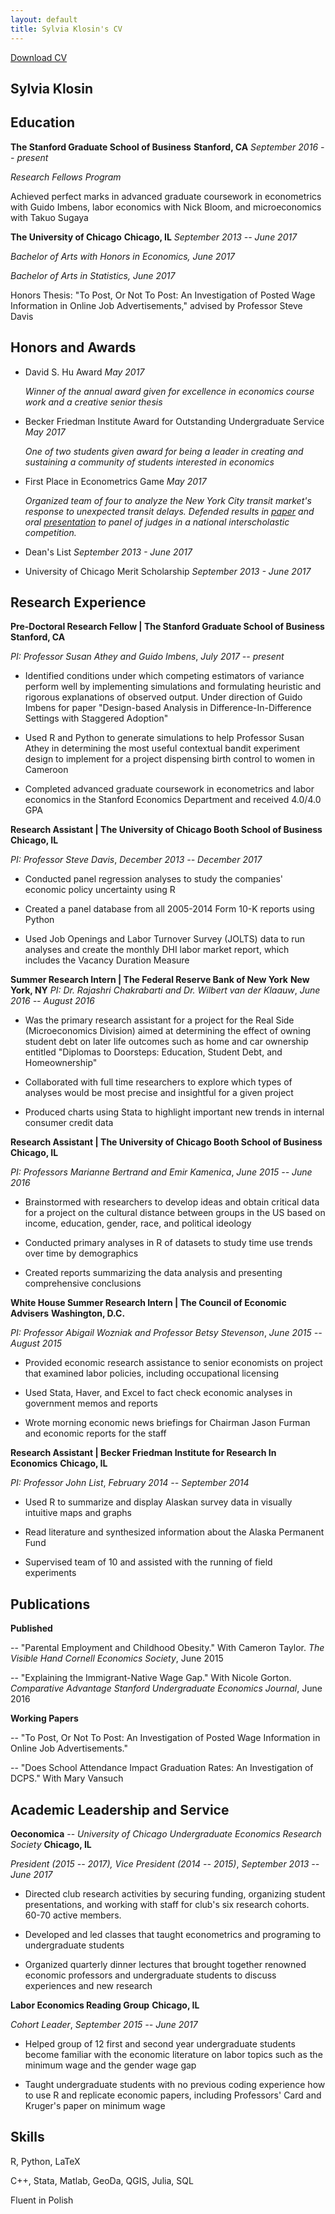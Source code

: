 ```yaml
---
layout: default
title: Sylvia Klosin's CV 
---
```

<a href="Klosin_CV_website.pdf" class="download" color= "blue" title="Download CV as PDF">Download CV</a>

## Sylvia Klosin

## Education 
**The Stanford Graduate School of Business**     **Stanford, CA** *September 2016 -- present*

*Research Fellows Program*    

Achieved perfect marks in advanced graduate coursework in econometrics with Guido Imbens, labor economics with Nick Bloom, and microeconomics with Takuo Sugaya

**The University of Chicago**     **Chicago, IL** *September 2013 -- June 2017*

*Bachelor of Arts with Honors in Economics, June 2017*    

*Bachelor of Arts in Statistics, June 2017*

Honors Thesis: "To Post, Or Not To Post: An Investigation of Posted Wage Information in Online Job Advertisements," advised by Professor Steve Davis

## Honors and Awards 

-   David S. Hu Award *May 2017*

    *Winner of the annual award given for excellence in economics course
    work and a creative senior thesis*

-   Becker Friedman Institute Award for Outstanding Undergraduate
    Service *May 2017*
    
    *One of two students given award for being a leader in creating and
    sustaining a community of students interested in economics*

-   First Place in Econometrics Game *May 2017*

    *Organized team of four to analyze the New York City transit
    market's response to unexpected transit delays. Defended results in
    <a href="__2019-year-williamsburg.pdf" class="download" color= "blue" title="paper">paper</a> and oral <a href="team-3-presentation.pdf" class="download" color= "blue" title="presentation">presentation</a> to panel of judges in a national
    interscholastic competition.*

-   Dean's List *September 2013 - June 2017*

-   University of Chicago Merit Scholarship *September 2013 - June 2017*

## Research Experience 
**Pre-Doctoral Research Fellow \| The Stanford Graduate School of Business**     **Stanford, CA**

  *PI: Professor Susan Athey and Guido Imbens*,     *July 2017 -- present*

-   Identified conditions under which competing estimators of variance
    perform well by implementing simulations and formulating heuristic and
    rigorous explanations of observed output. Under direction of Guido
    Imbens for paper "Design-based Analysis in Difference-In-Difference
    Settings with Staggered Adoption"

-   Used R and Python to generate simulations to help Professor Susan Athey
    in determining the most useful contextual bandit experiment design to
    implement for a project dispensing birth control to women in Cameroon

-   Completed advanced graduate coursework in econometrics and labor
    economics in the Stanford Economics Department and received 4.0/4.0 GPA

  **Research Assistant \| The University of Chicago Booth School of Business**     **Chicago, IL**

  *PI: Professor Steve Davis*,     *December 2013 -- December 2017*

-   Conducted panel regression analyses to study the companies' economic
    policy uncertainty using R

-   Created a panel database from all 2005-2014 Form 10-K reports using Python

-   Used Job Openings and Labor Turnover Survey (JOLTS) data to run analyses
    and create the monthly DHI labor market report, which includes the
    Vacancy Duration Measure

  **Summer Research Intern \| The Federal Reserve Bank of New York**     **New York, NY**
  *PI: Dr. Rajashri Chakrabarti and Dr. Wilbert van der Klaauw*,     *June 2016 -- August 2016*

-   Was the primary research assistant for a project for the Real Side
    (Microeconomics Division) aimed at determining the effect of owning
    student debt on later life outcomes such as home and car ownership
    entitled "Diplomas to Doorsteps: Education, Student Debt, and
    Homeownership"

-   Collaborated with full time researchers to explore which types of
    analyses would be most precise and insightful for a given project

-   Produced charts using Stata to highlight important new trends in
    internal consumer credit data

  **Research Assistant \| The University of Chicago Booth School of Business**     **Chicago, IL**
 
  *PI: Professors Marianne Bertrand and Emir Kamenica*,     *June 2015 -- June 2016*

-   Brainstormed with researchers to develop ideas and obtain critical data
    for a project on the cultural distance between groups in the US based on
    income, education, gender, race, and political ideology

-   Conducted primary analyses in R of datasets to study time use trends
    over time by demographics

-   Created reports summarizing the data analysis and presenting
    comprehensive conclusions

  **White House Summer Research Intern \| The Council of Economic Advisers**     **Washington, D.C.**

  *PI: Professor Abigail Wozniak and Professor Betsy Stevenson*,     *June 2015 -- August 2015*

-   Provided economic research assistance to senior economists on project
    that examined labor policies, including occupational licensing

-   Used Stata, Haver, and Excel to fact check economic analyses in
    government memos and reports

-   Wrote morning economic news briefings for Chairman Jason Furman and
economic reports for the staff

  **Research Assistant \| Becker Friedman Institute for Research In Economics**     **Chicago, IL**

  *PI: Professor John List*,     *February 2014 -- September 2014*

-   Used R to summarize and display Alaskan survey data in visually
    intuitive maps and graphs

-   Read literature and synthesized information about the Alaska Permanent Fund

-   Supervised team of 10 and assisted with the running of field experiments

## Publications

**Published**

-- "Parental Employment and Childhood Obesity." With Cameron Taylor.
*The Visible Hand Cornell Economics Society*, June 2015

-- "Explaining the Immigrant-Native Wage Gap." With Nicole Gorton.
*Comparative Advantage Stanford Undergraduate Economics Journal*, June
2016

**Working Papers**

-- "To Post, Or Not To Post: An Investigation of Posted Wage Information
in Online Job Advertisements."

-- "Does School Attendance Impact Graduation Rates: An Investigation of
DCPS." With Mary Vansuch

## Academic Leadership and Service

  **Oeconomica** -- *University of Chicago Undergraduate Economics Research Society*     **Chicago, IL**
 
  *President (2015 -- 2017), Vice President (2014 -- 2015)*,     *September 2013 -- June 2017*

-   Directed club research activities by securing funding, organizing
    student presentations, and working with staff for club's six research
    cohorts. 60-70 active members.

-   Developed and led classes that taught econometrics and programing to
    undergraduate students

-   Organized quarterly dinner lectures that brought together renowned
    economic professors and undergraduate students to discuss experiences
    and new research

  **Labor Economics Reading Group**     **Chicago, IL**
  
  *Cohort Leader*,     *September 2015 -- June 2017*

-   Helped group of 12 first and second year undergraduate students become
    familiar with the economic literature on labor topics such as the
    minimum wage and the gender wage gap

-   Taught undergraduate students with no previous coding experience how to
    use R and replicate economic papers, including Professors' Card and
    Kruger's paper on minimum wage

## Skills

R, Python, LaTeX

C++, Stata, Matlab, GeoDa, QGIS, Julia, SQL

Fluent in Polish
